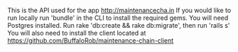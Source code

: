 This is the API used for the app http://maintenancecha.in 
If you would like to run locally run 'bundle' in the CLI to install the required gems. You will need Postgres installed. Run rake 'db:create && rake db:migrate', then run 'rails s'
You will also need to install the client located at https://github.com/BuffaloRob/maintenance-chain-client
